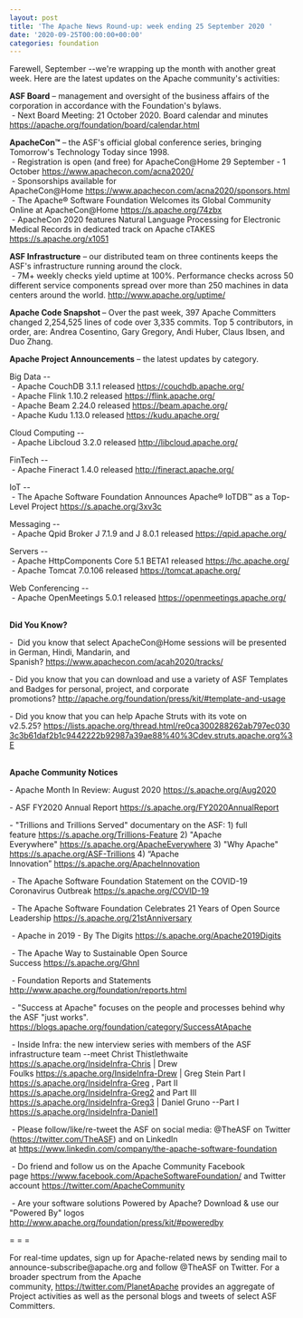 ```yaml
---
layout: post
title: 'The Apache News Round-up: week ending 25 September 2020 '
date: '2020-09-25T00:00:00+00:00'
categories: foundation
---
```

<p></p><p></p><p></p><p></p><p></p><p></p><p>Farewell, September --we're wrapping up the month with another great week. Here are the latest updates on the Apache
 community's activities:</p><span style="font-weight: 700;">ASF Board</span>&nbsp;– management and oversight of the business affairs of the corporation in accordance with the Foundation's bylaws.<br>&nbsp;- Next Board Meeting: 21 October 2020. Board calendar and minutes <a href="https://apache.org/foundation/board/calendar.html" target="_blank">https://apache.org/foundation/board/calendar.html</a><p></p><p><span style="font-weight: 700;">ApacheCon™</span>&nbsp;– the ASF's official global conference series, bringing Tomorrow's Technology Today since 1998.<br>&nbsp;- Registration is open (and free) for ApacheCon@Home 29 September - 1 October&nbsp;<a href="https://www.apachecon.com/acna2020/" target="_blank">https://www.apachecon.com/acna2020/</a>&nbsp;<br>&nbsp;- Sponsorships available for ApacheCon@Home&nbsp;<a href="https://www.apachecon.com/acna2020/sponsors.html" target="_blank">https://www.apachecon.com/acna2020/sponsors.html</a><br>&nbsp;- The Apache® Software Foundation Welcomes its Global Community Online at ApacheCon@Home <a href="https://s.apache.org/74zbx" target="_blank">https://s.apache.org/74zbx</a> <br>&nbsp;- ApacheCon 2020 features Natural Language Processing for Electronic Medical Records in dedicated track on Apache cTAKES <a href="https://s.apache.org/x1051" target="_blank">https://s.apache.org/x1051</a><br> </p><p><span style="font-weight: 700;">ASF Infrastructure</span>&nbsp;– our distributed team on three continents keeps the ASF's infrastructure running around the clock.<br>&nbsp;-
 7M+ weekly checks yield uptime at 100%. Performance checks across 50 
different service components spread over more than 250 machines in data centers around the world.&nbsp;<a href="http://www.apache.org/uptime/" target="_blank">http://www.apache.org/uptime/</a><br></p><p><b>Apache Code Snapshot&nbsp;</b>– Over the past week, 397 Apache Committers changed 2,254,525 lines of code over 3,335 commits. Top 5 contributors, in order, are: Andrea Cosentino, Gary Gregory, Andi Huber, Claus Ibsen, and Duo Zhang. &nbsp; &nbsp; &nbsp; <br></p><p><span style="font-weight: 700;">Apache Project Announcements</span>&nbsp;– the latest updates by category.</p><p>Big Data --<br>&nbsp;- Apache CouchDB 3.1.1 released <a href="https://couchdb.apache.org/" target="_blank">https://couchdb.apache.org/</a><br>&nbsp;- Apache Flink 1.10.2 released <a href="https://flink.apache.org/" target="_blank">https://flink.apache.org/</a><br>&nbsp;- Apache Beam 2.24.0 released <a href="https://beam.apache.org/" target="_blank">https://beam.apache.org/</a><br>&nbsp;- Apache <span class="il">Kudu</span> 1.13.0 released <a href="https://kudu.apache.org/" rel="noreferrer" target="_blank" data-saferedirecturl="https://www.google.com/url?q=https://kudu.apache.org/&amp;source=gmail&amp;ust=1601045252072000&amp;usg=AFQjCNEz6J4nimAfhCWsqYzva5OyPxXxlg">https://<span class="il">kudu</span>.apache.org/</a></p><p>Cloud Computing --<br>
&nbsp;- Apache <span class="il">Libcloud</span> 3.2.0 released <a href="http://libcloud.apache.org/" rel="noreferrer" target="_blank" data-saferedirecturl="https://www.google.com/url?q=http://libcloud.apache.org/&amp;source=gmail&amp;ust=1601045071877000&amp;usg=AFQjCNEG_3LTqZvO4XdVteFl2bA6h4vQ8w">http://<span class="il">libcloud</span>.apache.org/</a><br></p><p></p><p>FinTech --<br>
&nbsp;- Apache <span class="il">Fineract</span> 1.4.0 released <a href="http://fineract.apache.org/" rel="noreferrer" target="_blank" data-saferedirecturl="https://www.google.com/url?q=http://fineract.apache.org/&amp;source=gmail&amp;ust=1601129847289000&amp;usg=AFQjCNFYmWbzxKPhcT55XG2QW3DMygVaTw">http://<span class="il">fineract</span>.apache.org/</a></p><p>IoT --<br>&nbsp;- The Apache Software Foundation Announces Apache® IoTDB™ as a Top-Level Project <a href="https://s.apache.org/3xv3c" target="_blank">https://s.apache.org/3xv3c</a> <br></p>Messaging --<br>&nbsp;- Apache <span class="il">Qpid</span> Broker J 7.1.9 and J 8.0.1 released <a href="https://qpid.apache.org/" rel="noreferrer" target="_blank" data-saferedirecturl="https://www.google.com/url?q=https://qpid.apache.org/&amp;source=gmail&amp;ust=1601044994477000&amp;usg=AFQjCNFMm5dgRrpU3Q6eL9GgMDmntvrQDQ">https://<span class="il">qpid</span>.apache.org/</a><p></p><p>Servers --<br>&nbsp;- Apache HttpComponents Core 5.1 BETA1 released <a href="https://hc.apache.org/" target="_blank">https://hc.apache.org/</a><br>&nbsp;- Apache <span class="il">Tomcat</span> 7.0.106 released <a href="https://tomcat.apache.org/" target="_blank">https://</a><span class="il"><a href="https://tomcat.apache.org/" target="_blank">tomcat</a></span><a href="https://tomcat.apache.org/" target="_blank">.apache.org/</a></p><p>Web Conferencing --<br>&nbsp;- Apache <span class="il">OpenMeetings</span> 5.0.1 released <a href="https://openmeetings.apache.org/" rel="noreferrer" target="_blank" data-saferedirecturl="https://www.google.com/url?q=https://openmeetings.apache.org/&amp;source=gmail&amp;ust=1601045328873000&amp;usg=AFQjCNEU359-8pzJG8ZR7cJey_tKWH7bxg">https://<span class="il">openmeetings</span>.apache.or<wbr>g/</a><br></p><p><span style="font-weight: 700;"><br>Did You Know?</span></p><p>-&nbsp; Did you know that select ApacheCon@Home sessions will be presented in German, Hindi, Mandarin, and Spanish?&nbsp;<a href="https://www.apachecon.com/acah2020/tracks/" target="_blank">https://www.apachecon.com/acah2020/tracks/</a>&nbsp;<br></p><p>- Did you know that you can download and use a variety of ASF Templates and Badges for personal, project, and corporate promotions?&nbsp;<a href="http://apache.org/foundation/press/kit/#template-and-usage" target="_blank">http://apache.org/foundation/press/kit/#template-and-usage</a>&nbsp;<br></p><p>- Did you know that you can help Apache Struts with&nbsp;its vote on v2.5.25?&nbsp;<a href="https://lists.apache.org/thread.html/re0ca300288262ab797ec0303c3b61daf2b1c9442222b92987a39ae88%40%3Cdev.struts.apache.org%3E">https://lists.apache.org/thread.html/re0ca300288262ab797ec0303c3b61daf2b1c9442222b92987a39ae88%40%3Cdev.struts.apache.org%3E</a><br></p><p><span style="font-weight: 700;"><br>Apache Community Notices</span><span style="font-size: 14px;"><br></span></p><p>- Apache Month In Review: August 2020 <a href="https://s.apache.org/Aug2020" rel="noreferrer" target="_blank" data-saferedirecturl="https://www.google.com/url?q=https://s.apache.org/Aug2020&amp;source=gmail&amp;ust=1599214965682000&amp;usg=AFQjCNETk62nvU-_ajNy-ZS5tOCQkUXL1w">https://s.apache.org/Aug2020</a></p><p><span style="font-size: 14px;">- ASF FY2020 Annual Report </span><a href="https://s.apache.org/FY2020AnnualReport" target="_blank">https://s.apache.org/FY2020AnnualReport</a>&nbsp;</p><p>-
 "Trillions and Trillions Served" documentary on the ASF: 1) full feature&nbsp;<a href="https://s.apache.org/Trillions-Feature" target="_blank">https://s.apache.org/Trillions-Feature</a>&nbsp;2) "Apache Everywhere"&nbsp;<a href="https://s.apache.org/ApacheEverywhere" target="_blank">https://s.apache.org/ApacheEverywhere</a>&nbsp;3) "Why Apache" <a href="https://s.apache.org/ASF-Trillions" target="_blank">https://s.apache.org/ASF-Trillions</a>&nbsp;4)&nbsp;“Apache Innovation”&nbsp;<a href="https://s.apache.org/ApacheInnovation" target="_blank">https://s.apache.org/ApacheInnovation</a>&nbsp;</p><p>&nbsp;- The Apache Software Foundation Statement on the COVID-19 Coronavirus Outbreak <a href="https://s.apache.org/COVID-19" target="_blank">https://s.apache.org/COVID-19</a>&nbsp;&nbsp;</p><p>&nbsp;- The Apache Software Foundation Celebrates 21 Years of Open Source Leadership&nbsp;<a href="https://s.apache.org/21stAnniversary" rel="noreferrer" target="_blank" data-saferedirecturl="https://www.google.com/url?q=https://s.apache.org/21stAnniversary&amp;source=gmail&amp;ust=1586580638108000&amp;usg=AFQjCNHhBfHrSsg8TFX4Lwsa4GFZdonhcA">https://s.apache.org/21stAnniv<wbr>ersary</a></p><p>&nbsp;- Apache in 2019 - By The Digits&nbsp;<a href="https://s.apache.org/Apache2019Digits">https://s.apache.org/Apache2019Digits</a></p><p>&nbsp;- The Apache Way to Sustainable Open Source Success&nbsp;<a href="https://s.apache.org/GhnI">https://s.apache.org/GhnI</a></p><p>&nbsp;- Foundation Reports and Statements <a href="http://www.apache.org/foundation/reports.html" target="_blank">http://www.apache.org/foundation/reports.html</a><br></p><p>&nbsp;- "Success at Apache" focuses on the people and processes behind why the ASF "just works". <a href="https://blogs.apache.org/foundation/category/SuccessAtApache" target="_blank">https://blogs.apache.org/foundation/category/SuccessAtApache</a><br></p><div><p>&nbsp;- Inside Infra: the new interview series with members of the ASF infrastructure team --meet Christ Thistlethwaite <a href="https://s.apache.org/InsideInfra-Chris" target="_blank">https://s.apache.org/InsideInfra-Chris</a>&nbsp;| Drew Foulks&nbsp;<a href="https://s.apache.org/InsideInfra-Drew" rel="noreferrer" target="_blank" data-saferedirecturl="https://www.google.com/url?q=https://s.apache.org/InsideInfra-Drew&amp;source=gmail&amp;ust=1588339104628000&amp;usg=AFQjCNF9dVEn48pV7o9HBG14sP9uprU8Xw">https://s.apache.org/InsideInf<wbr>ra-Drew</a>&nbsp;| Greg Stein Part I <a href="https://s.apache.org/InsideInfra-Greg" target="_blank">https://s.apache.org/InsideInfra-Greg</a> , Part II <a href="https://s.apache.org/InsideInfra-Greg2" target="_blank">https://s.apache.org/InsideInfra-Greg2</a> and Part III <a href="https://s.apache.org/InsideInfra-Greg3" target="_blank">https://s.apache.org/InsideInfra-Greg3</a> | Daniel Gruno --Part I <a href="https://s.apache.org/InsideInfra-Daniel1" target="_blank">https://s.apache.org/InsideInfra-Daniel1</a><br></p></div><div><p>&nbsp;- Please follow/like/re-tweet the ASF on social media: @TheASF on Twitter (<a href="https://twitter.com/TheASF">https://twitter.com/TheASF</a>) and on LinkedIn at&nbsp;<a href="https://www.linkedin.com/company/the-apache-software-foundation">https://www.linkedin.com/company/the-apache-software-foundation</a></p><p>&nbsp;- Do friend and follow us on the Apache Community Facebook page&nbsp;<a href="https://www.facebook.com/ApacheSoftwareFoundation/">https://www.facebook.com/ApacheSoftwareFoundation/</a>&nbsp;and Twitter account&nbsp;<a href="https://twitter.com/ApacheCommunity">https://twitter.com/ApacheCommunity</a></p></div><div>&nbsp;- Are your software solutions Powered by Apache? Download &amp; use our "Powered By" logos <a href="http://www.apache.org/foundation/press/kit/#poweredby" target="_blank">http://www.apache.org/foundation/press/kit/#poweredby</a><br></div><p><span class="LrzXr"></span><span class="LrzXr"></span></p><div><p>= = =</p><p>For
 real-time updates, sign up for Apache-related news by sending mail to 
announce-subscribe@apache.org and follow @TheASF on Twitter. For a 
broader spectrum from the Apache community,&nbsp;<a href="https://twitter.com/PlanetApache">https://twitter.com/PlanetApache</a>&nbsp;provides an aggregate of Project activities as well as the personal blogs and tweets of select ASF Committers.</p></div><p></p><p></p><p></p><p></p><p></p><p></p>
